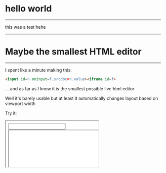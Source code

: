 # hello world
___
this was a test hehe
***
# Maybe the smallest HTML editor
___
I spent like a minute making this:
```html
<input id=n oninput=f.srcdoc=n.value><iframe id=f>
```
... and as far as I know it is the smallest possible live html editor

Well it's barely usable but at least it automatically changes layout based on viewport width

Try it:
<iframe sandbox="allow-scripts" style="background-color:white" srcdoc="<input id=n oninput=f.srcdoc=n.value><iframe id=f>"></iframe>